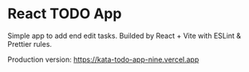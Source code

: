 # React TODO App

Simple app to add end edit tasks. Builded by React + Vite with ESLint & Prettier rules.

Production version: https://kata-todo-app-nine.vercel.app